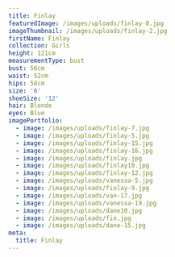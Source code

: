 ```yaml
---
title: Finlay
featuredImage: /images/uploads/finlay-8.jpg
imageThumbnail: /images/uploads/finlay-2.jpg
firstName: Finlay
collection: Girls
height: 121cm
measurementType: bust
bust: 56cm
waist: 52cm
hips: 58cm
size: '6'
shoeSize: '12'
hair: Blonde
eyes: Blue
imagePortfolio:
  - image: /images/uploads/finlay-7.jpg
  - image: /images/uploads/finlay-5.jpg
  - image: /images/uploads/finlay-15.jpg
  - image: /images/uploads/finlay-16.jpg
  - image: /images/uploads/finlay.jpg
  - image: /images/uploads/finlay10.jpg
  - image: /images/uploads/finlay-12.jpg
  - image: /images/uploads/vanessa-5.jpg
  - image: /images/uploads/finlay-9.jpg
  - image: /images/uploads/van-17.jpg
  - image: /images/uploads/vanessa-19.jpg
  - image: /images/uploads/dane10.jpg
  - image: /images/uploads/fin.jpg
  - image: /images/uploads/dane-15.jpg
meta:
  title: Finlay
---
```


